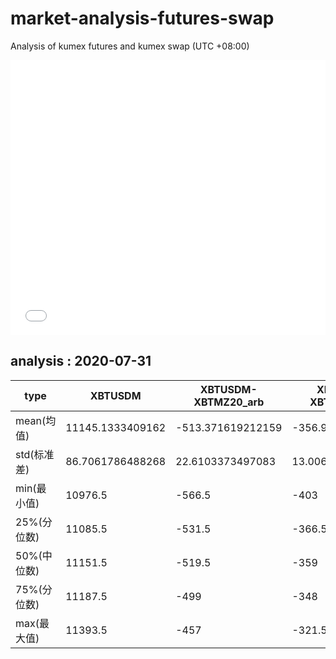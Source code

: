 # market-analysis-futures-swap
Analysis of kumex futures and kumex swap (UTC +08:00)

<iframe width="100%" height="440" src="./data.html" frameborder="no" border="0" scrolling="no"></iframe>

## analysis : 2020-07-31

type|XBTUSDM|XBTUSDM-XBTMZ20_arb|XBTUSDM-XBTMU20_arb|
---|---|---|---
mean(均值) | 11145.1333409162 | -513.371619212159 | -356.905892823108
std(标准差) | 86.7061786488268 | 22.6103373497083 | 13.0068104834648
min(最小值) | 10976.5 | -566.5 | -403
25%(分位数) | 11085.5 | -531.5 | -366.5
50%(中位数) | 11151.5 | -519.5 | -359
75%(分位数) | 11187.5 | -499 | -348
max(最大值) | 11393.5 | -457 | -321.5

